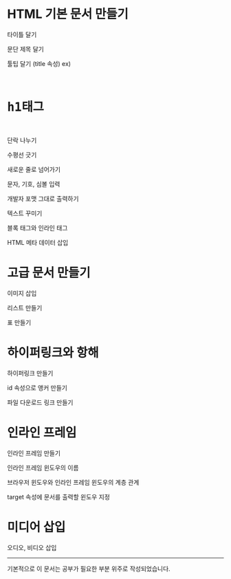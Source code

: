 # HTML 기본 문서 만들기
타이틀 달기

문단 제목 달기

툴팁 달기 (title 속성)
ex)
<pre>
  <h1 title="h1태그로 작성하였습니다.">h1태그</h1>
</pre>

단락 나누기

수평선 긋기

새로운 줄로 넘어가기

문자, 기호, 심볼 입력

개발자 포맷 그대로 출력하기

텍스트 꾸미기

블록 태그와 인라인 태그

HTML 메타 데이터 삽입

# 고급 문서 만들기
이미지 삽입

리스트 만들기

표 만들기

# 하이퍼링크와 항해
하이퍼링크 만들기

id 속성으로 앵커 만들기

파일 다운로드 링크 만들기

# 인라인 프레임
인라인 프레임 만들기

인라인 프레임 윈도우의 이름

브라우저 윈도우와 인라인 프레임 윈도우의 계층 관계

target 속성에 문서를 출력할 윈도우 지정

# 미디어 삽입
오디오, 비디오 삽입

----------
기본적으로 이 문서는 공부가 필요한 부분 위주로 작성되었습니다.
